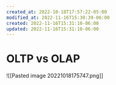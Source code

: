 ```yaml
---
created_at: 2022-10-18T17:57:22-05:00
modified_at: 2022-11-16T15:30:39-06:00
created: 2022-11-16T15:31:10-06:00
updated: 2022-11-16T15:31:10-06:00
---
```


# OLTP vs OLAP

![[Pasted image 20221018175747.png]]